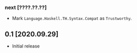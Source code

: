 ### next [????.??.??]
* Mark `Language.Haskell.TH.Syntax.Compat` as `Trustworthy`.

## 0.1 [2020.09.29]
* Initial release
